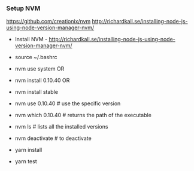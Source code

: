 ### Setup NVM

https://github.com/creationix/nvm
http://richardkall.se/installing-node-js-using-node-version-manager-nvm/

- Install NVM - http://richardkall.se/installing-node-js-using-node-version-manager-nvm/
- source ~/.bashrc

- nvm use system OR
- nvm install 0.10.40 OR
- nvm install stable

- nvm use 0.10.40 # use the specific version
- nvm which 0.10.40 # returns the path of the executable
- nvm ls # lists all the installed versions
- nvm deactivate # to deactivate

- yarn install
- yarn test
